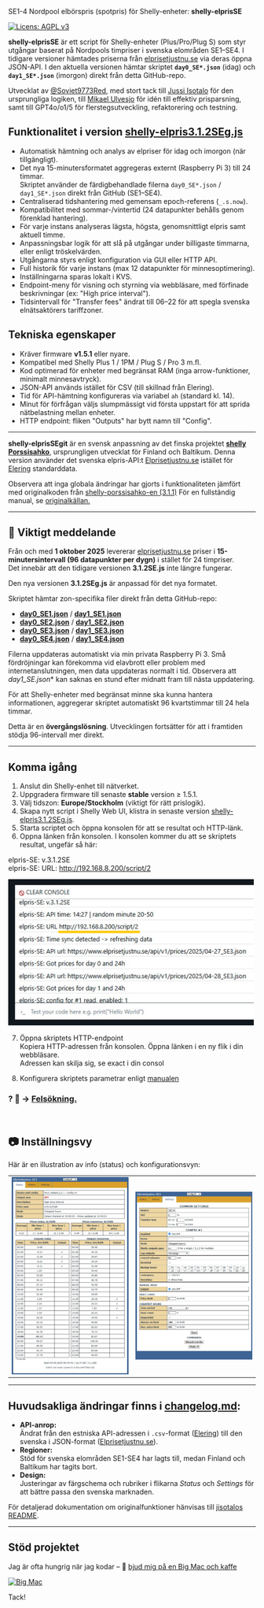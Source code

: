 SE1-4 Nordpool elbörspris (spotpris) för Shelly-enheter: **shelly-elprisSE**

[![Licens: AGPL v3](https://img.shields.io/badge/Licens-AGPL%20v3-blue.svg)](https://www.gnu.org/licenses/agpl-3.0)

**shelly-elprisSE** är ett script för Shelly-enheter (Plus/Pro/Plug S) som styr utgångar baserat på Nordpools timpriser i svenska elområden SE1–SE4. I tidigare versioner hämtades priserna från [elprisetjustnu.se](https://www.elprisetjustnu.se/) via deras öppna JSON-API. I den aktuella versionen hämtar skriptet **`day0_SE*.json`** (idag) och **`day1_SE*.json`** (imorgon) direkt från detta GitHub-repo.

Utvecklat av [@Soviet9773Red](https://github.com/Soviet9773Red), med stort tack till [Jussi Isotalo](https://github.com/jisotalo) för den ursprungliga logiken, till [Mikael Ulvesjo](https://github.com/MikaelUlvesjo) för idén till effektiv prisparsning, samt till GPT4o/o1/5 för flerstegsutveckling, refaktorering och testning.

## Funktionalitet i version [shelly-elpris3.1.2SEg.js](https://github.com/Soviet9773Red/shelly-elprisSE/blob/main/shelly-elpris3.1.2SEg.js)
- Automatisk hämtning och analys av elpriser för idag och imorgon (när tillgängligt).
- Det nya 15-minutersformatet aggregeras externt (Raspberry Pi 3) till 24 timmar.  
  Skriptet använder de färdigbehandlade filerna `day0_SE*.json` / `day1_SE*.json` direkt från GitHub (SE1–SE4).
- Centraliserad tidshantering med gemensam epoch-referens (`_.s.now`).
- Kompatibilitet med sommar-/vintertid (24 datapunkter behålls genom förenklad hantering).
- För varje instans analyseras lägsta, högsta, genomsnittligt elpris samt aktuell timme.
- Anpassningsbar logik för att slå på utgångar under billigaste timmarna, eller enligt tröskelvärden.
- Utgångarna styrs enligt konfiguration via GUI eller HTTP API.
- Full historik för varje instans (max 12 datapunkter för minnesoptimering).
- Inställningarna sparas lokalt i KVS.
- Endpoint-meny för visning och styrning via webbläsare, med förfinade beskrivningar (ex: "High price interval").
- Tidsintervall för "Transfer fees" ändrat till 06–22 för att spegla svenska elnätsaktörers tariffzoner.


## Tekniska egenskaper
- Kräver firmware **v1.5.1** eller nyare.
- Kompatibel med Shelly Plus 1 / 1PM / Plug S / Pro 3 m.fl.
- Kod optimerad för enheter med begränsat RAM (inga arrow-funktioner, minimalt minnesavtryck).
- JSON-API används istället för CSV (till skillnad från Elering).
- Tid för API-hämtning konfigureras via variabel `ah` (standard kl. 14).
- Minut för förfrågan väljs slumpmässigt vid första uppstart för att sprida nätbelastning mellan enheter.
- HTTP endpoint: fliken "Outputs" har bytt namn till "Config".

---

**shelly-elprisSEgit** är en svensk anpassning av det finska projektet **[shelly Porssisahko](https://github.com/jisotalo/shelly-porssisahko)**, ursprungligen utvecklat för Finland och Baltikum.  Denna version använder det svenska elpris-API:t [Elprisetjustnu.se](https://www.elprisetjustnu.se/) istället för [Elering](https://elering.ee/) standarddata.

Observera att inga globala ändringar har gjorts i funktionaliteten jämfört med originalkoden från [shelly-porssisahko-en (3.1.1)](https://github.com/jisotalo/shelly-porssisahko-en) För en fullständig manual, se [originalkällan.](https://github.com/jisotalo/shelly-porssisahko-en)

---

## 📢 Viktigt meddelande

Från och med **1 oktober 2025** levererar [elprisetjustnu.se](https://www.elprisetjustnu.se/) priser i **15-minutersintervall (96 datapunkter per dygn)** i stället för 24 timpriser.  
Det innebär att den tidigare versionen **3.1.2SE.js** inte längre fungerar.

Den nya versionen **3.1.2SEg.js** är anpassad för det nya formatet.  

Skriptet hämtar zon-specifika filer direkt från detta GitHub-repo:  
- [**day0_SE1.json**](https://raw.githubusercontent.com/Soviet9773Red/shelly-elprisSE/refs/heads/main/day0_SE1.json) / [**day1_SE1.json**](https://raw.githubusercontent.com/Soviet9773Red/shelly-elprisSE/refs/heads/main/day1_SE1.json)  
- [**day0_SE2.json**](https://raw.githubusercontent.com/Soviet9773Red/shelly-elprisSE/refs/heads/main/day0_SE2.json) / [**day1_SE2.json**](https://raw.githubusercontent.com/Soviet9773Red/shelly-elprisSE/refs/heads/main/day1_SE2.json)  
- [**day0_SE3.json**](https://raw.githubusercontent.com/Soviet9773Red/shelly-elprisSE/refs/heads/main/day0_SE3.json) / [**day1_SE3.json**](https://raw.githubusercontent.com/Soviet9773Red/shelly-elprisSE/refs/heads/main/day1_SE3.json)  
- [**day0_SE4.json**](https://raw.githubusercontent.com/Soviet9773Red/shelly-elprisSE/refs/heads/main/day0_SE4.json) / [**day1_SE4.json**](https://raw.githubusercontent.com/Soviet9773Red/shelly-elprisSE/refs/heads/main/day1_SE4.json)  

Filerna uppdateras automatiskt via min privata Raspberry Pi 3. Små fördröjningar kan förekomma vid elavbrott eller problem med internetanslutningen, men data uppdateras normalt i tid. Observera att **day1_SE*.json** kan saknas en stund efter midnatt fram till nästa uppdatering.

För att Shelly-enheter med begränsat minne ska kunna hantera informationen, aggregerar skriptet automatiskt 96 kvartstimmar till 24 hela timmar.  

Detta är en **övergångslösning**. Utvecklingen fortsätter för att i framtiden stödja 96-intervall mer direkt.

---

## Komma igång
1. Anslut din Shelly-enhet till nätverket.
2. Uppgradera firmware till senaste **stable** version ≥ 1.5.1.
3. Välj tidszon: **Europe/Stockholm** (viktigt för rätt prislogik).
4. Skapa nytt script i Shelly Web UI, klistra in senaste version [shelly-elpris3.1.2SEg.js](https://github.com/Soviet9773Red/shelly-elprisSE/blob/main/shelly-elpris3.1.2SEg.js).
5. Starta scriptet och öppna konsolen för att se resultat och HTTP-länk.
6. Oppna länken från konsolen. I konsolen kommer du att se skriptets resultat, ungefär så här:

elpris-SE: v.3.1.2SE<br>
elpris-SE: URL: http://192.168.8.200/script/2<br>

<img src="https://github.com/Soviet9773Red/shelly-elprisSE/blob/main/console.png?raw=true" width="500">

7. Öppna skriptets HTTP-endpoint<br>
Kopiera HTTP-adressen från konsolen.
Öppna länken i en ny flik i din webbläsare.<br>
Adressen kan skilja sig, se exact i din consol
   
8. Konfigurera skriptets parametrar enligt [manualen](https://github.com/jisotalo/shelly-porssisahko-en)

### ? 🔧 →  [Felsökning. ](./Felsokning.md)

<br>

  ## 📷 Inställningsvy
Här är en illustration av info (status) och konfigurationsvyn:
<table><tr>
      <td><img src="https://github.com/Soviet9773Red/shelly-elprisSE/blob/main/StatP.jpg" width="500"></td>
      <td><img src="https://raw.githubusercontent.com/Soviet9773Red/shelly-elprisSE/main/SetP.jpg" width="500"></td>
    </tr>
</table>

---

## Huvudsakliga ändringar finns i [changelog.md](https://github.com/Soviet9773Red/shelly-elprisSE/blob/main/CHANGELOG.md):

- **API-anrop:**  
  Ändrat från den estniska API-adressen i `.csv`-format ([Elering](https://elering.ee/)) till den svenska i JSON-format ([Elprisetjustnu.se](https://www.elprisetjustnu.se/)).  
- **Regioner:**  
  Stöd för svenska elområden SE1-SE4 har lagts till, medan Finland och Baltikum har tagits bort.  
- **Design:**  
  Justeringar av färgschema och rubriker i flikarna *Status* och *Settings* för att bättre passa den svenska marknaden.

För detaljerad dokumentation om originalfunktioner hänvisas till [jisotalos README](https://github.com/jisotalo/shelly-porssisahko-en).

---

## Stöd projektet
Jag är ofta hungrig när jag kodar – 🍔 [bjud mig på en Big Mac och kaffe](https://buymeacoffee.com/soviet9773red)

[![Big Mac](https://img.shields.io/badge/Buy%20me%20a%20🍔-Big%20Mac-yellow?style=for-the-badge)](https://buymeacoffee.com/soviet9773red)

Tack!
